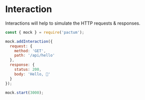 # Interaction

Interactions will help to simulate the HTTP requests & responses.

<v-clicks>

```js {all|1,14|3,12|4,7,8,11|4-7|8-11|all}
const { mock } = require('pactum');

mock.addInteraction({
  request: {
    method: 'GET',
    path: '/api/hello'
  },
  response: {
    status: 200,
    body: 'Hello, 👋'
  }
});

mock.start(3000);
```

</v-clicks>